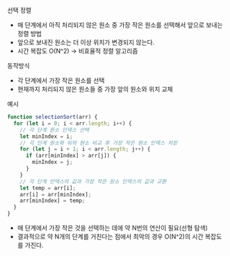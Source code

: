 선택 정렬

- 매 단계에서 아직 처리되지 않은 원소 중 가장 작은 원소를 선택해서 앞으로 보내는 정렬 방법
- 앞으로 보내진 원소는 더 이상 위치가 변경되지 않는다.
- 시간 복잡도 O(N^2) -> 비효율적 정렬 알고리즘

동작방식

- 각 단계에서 가장 작은 원소를 선택
- 현재까지 처리되지 않은 원소들 중 가장 앞의 원소와 위치 교체

예시

```js
function selectionSort(arr) {
  for (let i = 0; i < arr.length; i++) {
    // 각 단계 원소 인덱스 선택
    let minIndex = i;
    // 각 단계 원소와 뒤의 원소 비교 후 가장 작은 원소 인덱스 저장
    for (let j = i + 1; i < arr.length; j++) {
      if (arr[minIndex] > arr[j]) {
        minIndex = j;
      }
    }
    // 각 단계 인덱스의 값과 가장 작은 원소 인덱스의 값과 교환
    let temp = arr[i];
    arr[i] = arr[minIndex];
    arr[minIndex] = temp;
  }
}
```

- 매 단계에서 가장 작은 것을 선택하는 데에 약 N번의 연산이 필요(선형 탐색)
- 결과적으로 약 N개의 단계를 거친다는 점에서 최악의 경우 O(N^2)의 시간 복잡도를 가진다.
